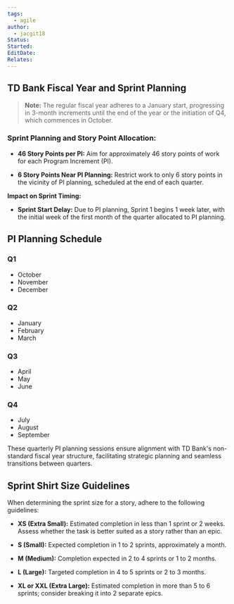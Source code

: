 ```yaml
---
tags:
  - agile
author:
  - jacgit18
Status: 
Started: 
EditDate: 
Relates:
---
```

## TD Bank Fiscal Year and Sprint Planning

> **Note:** The regular fiscal year adheres to a January start, progressing in 3-month increments until the end of the year or the initiation of Q4, which commences in October.

### **Sprint Planning and Story Point Allocation:**

- **46 Story Points per PI:** Aim for approximately 46 story points of work for each Program Increment (PI).

- **6 Story Points Near PI Planning:** Restrict work to only 6 story points in the vicinity of PI planning, scheduled at the end of each quarter.

**Impact on Sprint Timing:**

- **Sprint Start Delay:** Due to PI planning, Sprint 1 begins 1 week later, with the initial week of the first month of the quarter allocated to PI planning.

## PI Planning Schedule

### Q1
- October
- November
- December

### Q2
- January
- February
- March

### Q3
- April
- May
- June

### Q4
- July
- August
- September

These quarterly PI planning sessions ensure alignment with TD Bank's non-standard fiscal year structure, facilitating strategic planning and seamless transitions between quarters.

## Sprint Shirt Size Guidelines

When determining the sprint size for a story, adhere to the following guidelines:

- **XS (Extra Small):** Estimated completion in less than 1 sprint or 2 weeks. Assess whether the task is better suited as a story rather than an epic.

- **S (Small):** Expected completion in 1 to 2 sprints, approximately a month.

- **M (Medium):** Completion expected in 2 to 4 sprints or 1 to 2 months.

- **L (Large):** Targeted completion in 4 to 5 sprints or 2 to 3 months.

- **XL or XXL (Extra Large):** Estimated completion in more than 5 to 6 sprints; consider breaking it into 2 separate epics.